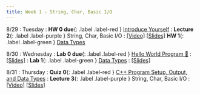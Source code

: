 ```yaml
---
title: Week 1 - String, Char, Basic I/O
---
```


8/29 
: Tuesday
: **HW 0 due**{: .label .label-red } [Introduce Yourself](https://edstem.org/us/courses/41440/lessons/72128/slides/384251)
: **Lecture 2**{: .label .label-purple } String, Char, Basic I/O
  : [\[Video\]](https://www.youtube.com/) [\[Slides\]](https://www.youtube.com/)
  **HW 1**{: .label .label-green } [Data Types](https://edstem.org/us/courses/41440)

8/30
: Wednesday
: **Lab 0 due**{: .label .label-red } [Hello World Program 👋](https://edstem.org/us/courses/41440/lessons/70330/slides/376323)
  : [\[Slides\]](https://edstem.org/us/courses/41440/lessons/70330/slides/376323)
: **Lab 1**{: .label .label-green } [Data Types](https://edstem.org/us/courses/41440/)
  : [\[Slides\]](https://edstem.org/us/courses/41440/)

8/31 
: Thursday
: **Quiz 0**{: .label .label-red } [C++ Program Setup, Output, and Data Types](https://edstem.org/us/courses/41440/)
: **Lecture 3**{: .label .label-purple } String, Char, Basic I/O
  : [\[Video\]](https://www.youtube.com/) [\[Slides\]](https://edstem.org/us/courses/41440/)